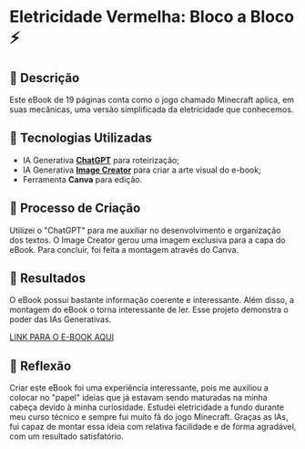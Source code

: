 # Eletricidade Vermelha: Bloco a Bloco ⚡

## 📒 Descrição
Este eBook de 19 páginas conta como o jogo chamado Minecraft aplica, em suas mecânicas, uma versão simplificada da eletricidade que conhecemos.

## 🤖 Tecnologias Utilizadas
- IA Generativa **[ChatGPT](https://chat.openai.com)** para roteirização;
- IA Generativa **[Image Creator](https://www.microsoft.com/pt-br/edge/features/image-creator)** para criar a arte visual do e-book;
- Ferramenta **Canva** para edição.

## 🧐 Processo de Criação
Utilizei o "ChatGPT" para me auxiliar no desenvolvimento e organização dos textos. O Image Creator gerou uma imagem exclusiva para a capa do eBook. Para concluir, foi feita a montagem através do Canva.

## 🚀 Resultados
O eBook possui bastante informação coerente e interessante. Além disso, a montagem do eBook o torna interessante de ler. Esse projeto demonstra o poder das IAs Generativas.

[LINK PARA O E-BOOK AQUI](https://github.com/Kaic-Furushima/lab-natty-or-not/blob/main/Eletricidade%20Vermelha.pdf)

## 💭 Reflexão
Criar este eBook foi uma experiência interessante, pois me auxiliou a colocar no "papel" ideias que já estavam sendo maturadas na minha cabeça devido à minha curiosidade. Estudei eletricidade a fundo durante meu curso técnico e sempre fui muito fã do jogo Minecraft. Graças as IAs, fui capaz de montar essa ideia com relativa facilidade e de forma agradável, com um resultado satisfatório.

